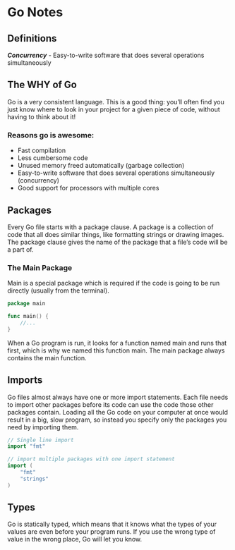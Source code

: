 # Go Notes

## Definitions

**_Concurrency_** - Easy-to-write software that does several operations simultaneously

## The WHY of Go

Go is a very consistent language. This is a good thing: you’ll often find you just know where to look in your project for a given piece of code, without having to think about it!

### Reasons go is awesome:

- Fast compilation
- Less cumbersome code
- Unused memory freed automatically (garbage collection)
- Easy-to-write software that does several operations simultaneously (concurrency)
- Good support for processors with multiple cores

## Packages

Every Go file starts with a package clause. A package is a collection of code that all does similar things, like formatting strings or drawing images. The package clause gives the name of the package that a file’s code will be a part of.

### The Main Package

Main is a special package which is required if the code is going to be run directly (usually from the terminal).

```go
package main

func main() {
	//...
}
```

When a Go program is run, it looks for a function named main and runs that first, which is why we named this function main. The main package always contains the main function.

## Imports

Go files almost always have one or more import statements. Each file needs to import other packages before its code can use the code those other packages contain. Loading all the Go code on your computer at once would result in a big, slow program, so instead you specify only the packages you need by importing them.

```go
// Single line import
import "fmt"

// import multiple packages with one import statement
import (
	"fmt"
	"strings"
)
```

## Types

Go is statically typed, which means that it knows what the types of your values are even before your program runs. If you use the wrong type of value in the wrong place, Go will let you know.
